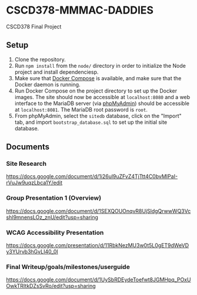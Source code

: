 # CSCD378-MMMAC-DADDIES
CSCD378 Final Project

## Setup
  1. Clone the repository.
  2. Run `npm install` from the `node/` directory in order to initialize the
     Node project and install dependenciesp.
  3. Make sure that [Docker Compose](https://docs.docker.com/compose/) is
     available, and make sure that the Docker daemon is running.
  4. Run Docker Compose on the project directory to set up the Docker
     images. The site should now be accessible at `localhost:8080` and a web
     interface to the MariaDB server (via
     [phpMyAdmin](https://www.phpmyadmin.net/)) should be accessible at
     `localhost:8081`. The MariaDB root password is `root`.
  5. From phpMyAdmin, select the `sitedb` database, click on the "Import" tab,
     and import `bootstrap_database.sql` to set up the initial site database.

## Documents

### Site Research
https://docs.google.com/document/d/1i26ul9uZFvZ4TjTtt4C0bvMIPaI-rVuJw9uqzLbca1Y/edit

### Group Presentation 1 (Overview)
https://docs.google.com/document/d/1SEXQOUOnqvR8UjSldgQrwwWQ3VcshI9mnensLOz_znU/edit?usp=sharing

### WCAG Accessibility Presentation
https://docs.google.com/presentation/d/11RbkNezMU3w0t5L0gET9dWeVDy3YUrvb3hGvLI40_0I

### Final Writeup/goals/milestones/userguide
https://docs.google.com/document/d/1UySbRDEydeToefwt8JGMHpq_POxUOwkTRItkDZsSvRo/edit?usp=sharing

